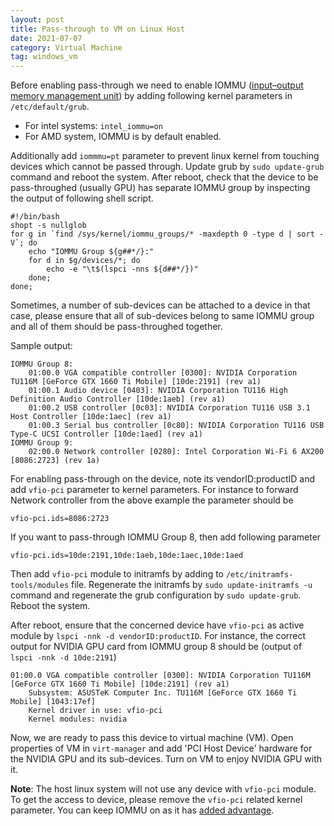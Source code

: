 ```yaml
---
layout: post
title: Pass-through to VM on Linux Host
date: 2021-07-07
category: Virtual Machine
tag: windows_vm
---
```


Before enabling pass-through we need to enable IOMMU
([input–output memory management unit](https://en.wikipedia.org/wiki/Input–output_memory_management_unit))
by adding following kernel parameters in `/etc/default/grub`.

* For intel systems: `intel_iommu=on`
* For AMD system, IOMMU is by default enabled.

Additionally add `iommmu=pt` parameter to prevent linux kernel from touching
devices which cannot be passed through.
Update grub by `sudo update-grub` command and
reboot the system. After reboot, check that the device to be pass-throughed
(usually GPU) has separate IOMMU group by inspecting the output
of following shell script.

```
#!/bin/bash
shopt -s nullglob
for g in `find /sys/kernel/iommu_groups/* -maxdepth 0 -type d | sort -V`; do
    echo "IOMMU Group ${g##*/}:"
    for d in $g/devices/*; do
        echo -e "\t$(lspci -nns ${d##*/})"
    done;
done;
```

Sometimes, a number of sub-devices can be attached to a device in that case,
please ensure that all of sub-devices belong to same IOMMU group and all of
them should be pass-throughed together.

Sample output:
```
IOMMU Group 8:
	01:00.0 VGA compatible controller [0300]: NVIDIA Corporation TU116M [GeForce GTX 1660 Ti Mobile] [10de:2191] (rev a1)
	01:00.1 Audio device [0403]: NVIDIA Corporation TU116 High Definition Audio Controller [10de:1aeb] (rev a1)
	01:00.2 USB controller [0c03]: NVIDIA Corporation TU116 USB 3.1 Host Controller [10de:1aec] (rev a1)
	01:00.3 Serial bus controller [0c80]: NVIDIA Corporation TU116 USB Type-C UCSI Controller [10de:1aed] (rev a1)
IOMMU Group 9:
	02:00.0 Network controller [0280]: Intel Corporation Wi-Fi 6 AX200 [8086:2723] (rev 1a)
```

For enabling pass-through on the device, note its vendorID:productID and add
`vfio-pci` parameter to kernel parameters. For instance to forward
Network controller from the above example the parameter should be

```
vfio-pci.ids=8086:2723
```
If you want to pass-through IOMMU Group 8, then add following parameter
```
vfio-pci.ids=10de:2191,10de:1aeb,10de:1aec,10de:1aed
```

Then add `vfio-pci` module to initramfs by adding to
`/etc/initramfs-tools/modules` file. Regenerate the initramfs by
`sudo update-initramfs -u` command and regenerate the grub configuration by
`sudo update-grub`. Reboot the system.

After reboot, ensure that the concerned device have `vfio-pci` as active
module by `lspci -nnk -d vendorID:productID`. For instance, the correct output
for NVIDIA GPU card from IOMMU group 8 should be (output of `lspci -nnk -d 10de:2191`)

```
01:00.0 VGA compatible controller [0300]: NVIDIA Corporation TU116M [GeForce GTX 1660 Ti Mobile] [10de:2191] (rev a1)
	Subsystem: ASUSTeK Computer Inc. TU116M [GeForce GTX 1660 Ti Mobile] [1043:17ef]
	Kernel driver in use: vfio-pci
	Kernel modules: nvidia
```

Now, we are ready to pass this device to virtual machine (VM). Open properties
of VM in `virt-manager` and add 'PCI Host Device' hardware for the NVIDIA GPU
and its sub-devices. Turn on VM to enjoy NVIDIA GPU with it.

**Note**: The host linux system will not use any device with `vfio-pci` module.
To get the access to device, please remove the `vfio-pci` related kernel
parameter. You can keep IOMMU on as it has [added advantage](https://en.wikipedia.org/wiki/Input-output_memory_management_unit#Advantages).

